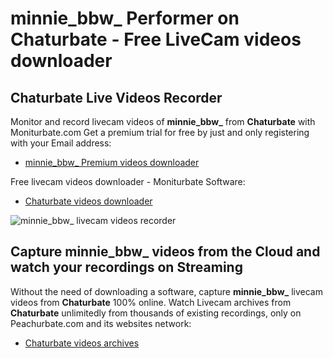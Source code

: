 # minnie_bbw_ Performer on Chaturbate - Free LiveCam videos downloader

## Chaturbate Live Videos Recorder

Monitor and record livecam videos of **minnie_bbw_** from **Chaturbate** with Moniturbate.com
Get a premium trial for free by just and only registering with your Email address:
* [minnie_bbw_ Premium videos downloader](https://moniturbate.com/request-demo-licence-key.html)

Free livecam videos downloader - Moniturbate Software:
* [Chaturbate videos downloader](https://moniturbate.com/moniturbate-download-software.html)

![minnie_bbw_ livecam videos recorder](https://peachurnet.com/templates/moniturbate-software.png)


## Capture minnie_bbw_ videos from the Cloud and watch your recordings on Streaming

Without the need of downloading a software, capture **minnie_bbw_** livecam videos from **Chaturbate** 100% online.
Watch Livecam archives from **Chaturbate** unlimitedly from thousands of existing recordings, only on Peachurbate.com and its websites network:
* [Chaturbate videos archives](https://peachurnet.com/)